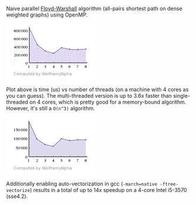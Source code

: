 Naive parallel [Floyd-Warshall](https://en.wikipedia.org/wiki/Floyd%E2%80%93Warshall_algorithm)
algorithm (all-pairs shortest path on dense weighted graphs) using OpenMP.

![Performance](https://raw.githubusercontent.com/funchal/floyd-warshall-openmp/master/performance.png)

Plot above is time (us) vs number of threads (on a machine with 4 cores as you can guess).
The multi-threaded version is up to 3.6x faster than single-threaded on 4 cores,
which is pretty good for a memory-bound algorithm.
However, it's still a `O(n^3)` algorithm.

![Vectorized performance](https://raw.githubusercontent.com/funchal/floyd-warshall-openmp/master/vectorised-performance.png)

Additionally enabling auto-vectorization in gcc (`-march=native -ftree-vectorize`) results in
a total of up to 14x speedup on a 4-core Intel i5-3570 (sse4.2).
